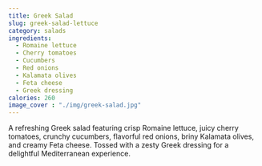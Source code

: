 ```yaml
---
title: Greek Salad
slug: greek-salad-lettuce 
category: salads
ingredients:
  - Romaine lettuce
  - Cherry tomatoes
  - Cucumbers
  - Red onions
  - Kalamata olives
  - Feta cheese
  - Greek dressing
calories: 260
image_cover : "./img/greek-salad.jpg"
---
```


A refreshing Greek salad featuring crisp Romaine lettuce, juicy cherry tomatoes, crunchy cucumbers, flavorful red onions, briny Kalamata olives, and creamy Feta cheese. Tossed with a zesty Greek dressing for a delightful Mediterranean experience.
